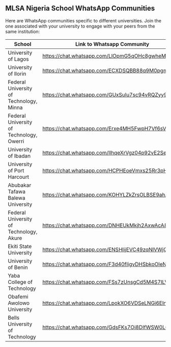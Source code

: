 ## MLSA Nigeria School WhatsApp Communities
Here are WhatsApp communities specific to different universities. Join the one associated with your university to engage with your peers from the same institution:

| School | Link to Whatsapp Community |
| --- | --- |
| University of Lagos | https://chat.whatsapp.com/LlOpmG5qOHc8gwheM2pVzc |
| University of Ilorin  | https://chat.whatsapp.com/ECXDSQBB88q9M0pgmk5r2k |
| Federal University of Technology, Minna | https://chat.whatsapp.com/GUxSulu7sc94vRQZyy9nK6 |
| Federal University of Technology, Owerri | https://chat.whatsapp.com/Erxe4MH5FwpH7Vf6sVbK4C |
| University of Ibadan | https://chat.whatsapp.com/IlhqeXrVgz04p92vE2SeUF |
| University of Port Harcourt  | https://chat.whatsapp.com/HCPHEoeVmxs25Rr3pH2Mwy |
| Abubakar Tafawa Balewa University | https://chat.whatsapp.com/KOHYLZkZrsOLBSE9ahAlBX |
| Federal University of Technology, Akure | https://chat.whatsapp.com/DNHEUkMkjh2AxwAcA8532V |
| Ekiti State University | https://chat.whatsapp.com/ENSHlijEVC49zqNlVWjQuc |
| University of Benin | https://chat.whatsapp.com/F3d40fIigvDHSbkoOleN1q |
| Yaba College of Technology | https://chat.whatsapp.com/FSs7zUnsgCd5M4S7ILVJii |
| Obafemi Awolowo University | https://chat.whatsapp.com/LpokXO6VDSeLNGi6Eln1c2  | 
| Bells University of Technology | https://chat.whatsapp.com/GdsFKs7Oi8DIfWSW0LOVrR |
